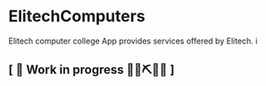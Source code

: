 # ElitechComputers
Elitech computer college App provides services offered by Elitech.
<list>
  i
  </list>

## \[ 🚧 Work in progress 👷‍♀️⛏🔧️🚧 \]
